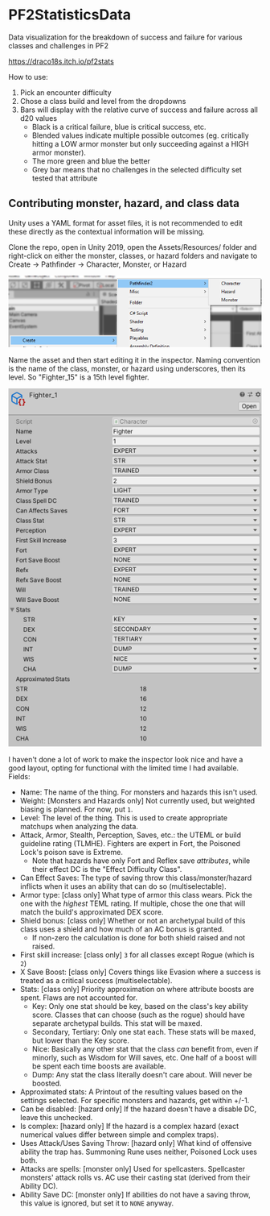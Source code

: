 # PF2StatisticsData
Data visualization for the breakdown of success and failure for various classes and challenges in PF2

https://draco18s.itch.io/pf2stats

How to use:

1. Pick an encounter difficulty
2. Chose a class build and level from the dropdowns
3. Bars will display with the relative curve of success and failure across all d20 values
     - Black is a critical failure, blue is critical success, etc.
	 - Blended values indicate multiple possible outcomes (eg. critically hitting a LOW armor monster but only succeeding against a HIGH armor monster).
	 - The more green and blue the better
	 - Grey bar means that no challenges in the selected difficulty set tested that attribute

## Contributing monster, hazard, and class data

Unity uses a YAML format for asset files, it is not recommended to edit these directly as the contextual information will be missing.

Clone the repo, open in Unity 2019, open the Assets/Resources/ folder and right-click on either the monster, classes, or hazard folders and navigate to Create -> Pathfinder -> Character, Monster, or Hazard

![Create menu](./docs/menu.png "Create menu")

Name the asset and then start editing it in the inspector.
Naming convention is the name of the class, monster, or hazard using underscores, then its level. So "Fighter_15" is a 15th level fighter.

![Unity inspector](./docs/inspector.png "Unity inspector")

I haven't done a lot of work to make the inspector look nice and have a good layout, opting for functional with the limited time I had available.
Fields:
 - Name: The name of the thing. For monsters and hazards this isn't used.
 - Weight: [Monsters and Hazards only] Not currently used, but weighted biasing is planned. For now, put `1`.
 - Level: The level of the thing. This is used to create appropriate matchups when analyzing the data.
 - Attack, Armor, Stealth, Perception, Saves, etc.: the UTEML or build guideline rating (TLMHE). Fighters are expert in Fort, the Poisoned Lock's poison save is Extreme.
     - Note that hazards have only Fort and Reflex save *attributes*, while their effect DC is the "Effect Difficulty Class".
 - Can Effect Saves: The type of saving throw this class/monster/hazard inflicts when it uses an ability that can do so (multiselectable).
 - Armor type: [class only] What type of armor this class wears. Pick the one with the *highest* TEML rating. If multiple, chose the one that will match the build's approximated DEX score.
 - Shield bonus: [class only] Whether or not an archetypal build of this class uses a shield and how much of an AC bonus is granted.
     - If non-zero the calculation is done for both shield raised and not raised.
 - First skill increase: [class only] `3` for all classes except Rogue (which is `2`)
 - X Save Boost: [class only] Covers things like Evasion where a success is treated as a critical success (multiselectable).
 - Stats: [class only] Priority approximation on where attribute boosts are spent. Flaws are not accounted for.
     - Key: Only one stat should be key, based on the class's key ability score. Classes that can choose (such as the rogue) should have separate archetypal builds. This stat will be maxed.
	 - Secondary, Tertiary: Only one stat each. These stats will be maxed, but lower than the Key score.
	 - Nice: Basically any other stat that the class *can* benefit from, even if minorly, such as Wisdom for Will saves, etc. One half of a boost will be spent each time boosts are available.
	 - Dump: Any stat the class literally doesn't care about. Will never be boosted.
 - Approximated stats: A Printout of the resulting values based on the settings selected. For specific monsters and hazards, get within +/-1.
 - Can be disabled: [hazard only] If the hazard doesn't have a disable DC, leave this unchecked.
 - Is complex: [hazard only] If the hazard is a complex hazard (exact numerical values differ between simple and complex traps).
 - Uses Attack/Uses Saving Throw: [hazard only] What kind of offensive ability the trap has. Summoning Rune uses neither, Poisoned Lock uses both.
 - Attacks are spells: [monster only] Used for spellcasters. Spellcaster monsters' attack rolls vs. AC use their casting stat (derived from their Ability DC).
 - Ability Save DC: [monster only] If abilities do not have a saving throw, this value is ignored, but set it to `NONE` anyway.
 